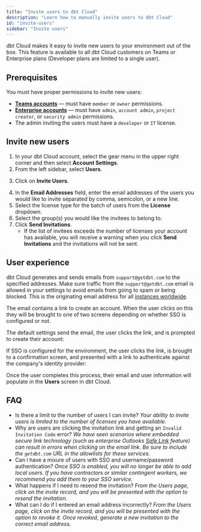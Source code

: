 ```yaml
---
title: "Invite users to dbt Cloud"
description: "Learn how to manually invite users to dbt Cloud"
id: "invite-users"
sidebar: "Invite users"
---
```


dbt Cloud makes it easy to invite new users to your environment out of the box. This feature is available to all dbt Cloud customers on Teams or Enterprise plans (Developer plans are limited to a single user).

## Prerequisites

You must have proper permissions to invite new users:

- [**Teams accounts**](/docs/cloud/manage-access/self-service-permissions) &mdash; must have `member` or `owner` permissions.
- [**Enterprise accounts**](/docs/cloud/manage-access/enterprise-permissions) &mdash; must have `admin`, `account admin`, `project creator`, or `security admin` permissions.
- The admin inviting the users must have a `developer` or `IT` license.

## Invite new users

1. In your dbt Cloud account, select the gear menu in the upper right corner and then select **Account Settings**.
2. From the left sidebar, select **Users**.

<Lightbox src="/img/docs/dbt-cloud/access-control/users-screen.png" title="The user screen in the Account Settings page"/>

3. Click on **Invite Users**.

<Lightbox src="/img/docs/dbt-cloud/access-control/invite-users.png" width="60%" title="The invite users pane"/>

4. In the **Email Addresses** field, enter the email addresses of the users you would like to invite separated by comma, semicolon, or a new line.
5. Select the license type for the batch of users from the **License** dropdown.
6. Select the group(s) you would like the invitees to belong to.
7. Click **Send Invitations**.
    - If the list of invitees exceeds the number of licenses your account has available, you will receive a warning when you click **Send Invitations** and the invitations will not be sent. 


## User experience

dbt Cloud generates and sends emails from `support@getdbt.com` to the specified addresses. Make sure traffic from the `support@getdbt.com` email is allowed in your settings to avoid emails from going to spam or being blocked. This is the originating email address for all [instances worldwide](/docs/cloud/about-cloud/access-regions-ip-addresses).


The email contains a link to create an account. When the user clicks on this they will be brought to one of two screens depending on whether SSO is configured or not.

<Lightbox src="/img/docs/dbt-cloud/access-control/email-invite.png" width="60%" title="Example or an email invitation"/>

<Tabs>

<TabItem value="Local user">

The default settings send the email, the user clicks the link, and is prompted to create their account:

<Lightbox src="/img/docs/dbt-cloud/access-control/default-user-invite.png" width="60%" title="Default user invitation"/>

</TabItem>

<TabItem value="SSO user">

If SSO is configured for the environment, the user clicks the link, is brought to a confirmation screen, and presented with a link to authenticate against the company's identity provider:

<Lightbox src="/img/docs/dbt-cloud/access-control/sso-user-invite.png" width="60%" title="User invitation with SSO configured"/>

</TabItem>

</Tabs>


Once the user completes this process, their email and user information will populate in the **Users** screen in dbt Cloud.

## FAQ

* Is there a limit to the number of users I can invite? _Your ability to invite users is limited to the number of licenses you have available._
* Why are users are clicking the invitation link and getting an `Invalid Invitation Code` error? _We have seen scenarios where embedded secure link technology (such as enterprise Outlooks [Safe Link](https://learn.microsoft.com/en-us/microsoft-365/security/office-365-security/safe-links-about?view=o365-worldwide) feature) can result in errors when clicking on the email link. Be sure to include the `getdbt.com` URL in the allowlists for these services._
* Can I have a mixure of users with SSO and username/password authentication? _Once SSO is enabled, you will no longer be able to add local users. If you have contractors or similar contingent workers, we recommend you add them to your SSO service._
* What happens if I need to resend the invitation? _From the Users page, click on the invite record, and you will be presented with the option to resend the invitation._
* What can I do if I entered an email address incorrectly? _From the Users page, click on the invite record, and you will be presented with the option to revoke it. Once revoked, generate a new invitation to the correct email address._

<Lightbox src="/img/docs/dbt-cloud/access-control/resend-invite.png" width="60%" title="Resend or revoke the users invitation"/>
